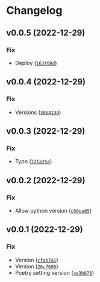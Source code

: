 # Changelog

<!--next-version-placeholder-->

## v0.0.5 (2022-12-29)
### Fix
* Deploy ([`163f08d`](https://github.com/Luferov/graphene-fastapi-subscriptions/commit/163f08d3294003148cde99db884a6c8720e49b11))

## v0.0.4 (2022-12-29)
### Fix
* Versions ([`30b4130`](https://github.com/Luferov/graphene-fastapi-subscription/commit/30b4130968a653a1f41fe1a62d10bc12519ef409))

## v0.0.3 (2022-12-29)
### Fix
* Typo ([`72fa25e`](https://github.com/Luferov/graphene-fastapi-subscription/commit/72fa25ea3a61720239a4a3117515fdb9484d8be2))

## v0.0.2 (2022-12-29)
### Fix
* Allow python version ([`c98ea85`](https://github.com/Luferov/graphene-fastapi-subscription/commit/c98ea8571addafef35b14d3499934e6d45b17aec))

## v0.0.1 (2022-12-29)
### Fix
* Version ([`cfab7a1`](https://github.com/Luferov/graphene-fastapi-subscription/commit/cfab7a13d1c9a5e8bb5a6c5d0d78e1f087065b22))
* Version ([`26c7605`](https://github.com/Luferov/graphene-fastapi-subscription/commit/26c7605e8b6a833857e386dde4beea267643ba31))
* Poetry setting version ([`ae3b878`](https://github.com/Luferov/graphene-fastapi-subscription/commit/ae3b878d6bef4599b496adf1d387eca7235a0447))
